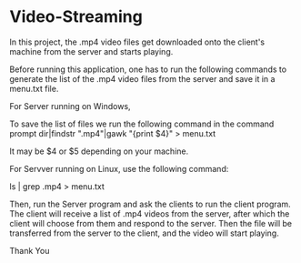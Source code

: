 # Video-Streaming
In this project, the .mp4 video files get downloaded onto the client's machine from the server and starts playing.

Before running this application, one has to run the following commands to generate the list of the .mp4 video files from the server and save it in a menu.txt file.

For Server running on Windows,

To save the list of files we run the following command in the command prompt
    dir|findstr ".mp4"|gawk "{print $4}" > menu.txt
    
It may be $4 or $5 depending on your machine.

For Servver running on Linux, use the following command:
  
  ls | grep .mp4 > menu.txt

Then, run the Server program and ask the clients to run the client program. The client will receive a list of .mp4 videos from the server, after which the client will choose from them and respond to the server. Then the file will be transferred from the server to the client, and the video will start playing.

Thank You
